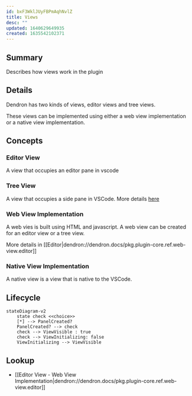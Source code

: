 ```yaml
---
id: bxF3WklJUyFBPmAqhNvlZ
title: Views
desc: ""
updated: 1640629649935
created: 1635542102371
---
```


## Summary

Describes how views work in the plugin

## Details

Dendron has two kinds of views, editor views and tree views.

These views can be implemented using either a web view implementation or a native view implementation.

## Concepts

### Editor View

A view that occupies an editor pane in vscode

### Tree View

A view that occupies a side pane in VSCode. More details [here](https://code.visualstudio.com/api/extension-guides/tree-view)

### Web View Implementation

A web vies is built using HTML and javascript. A web view can be created for an editor view or a tree view.

More details in [[Editor|dendron://dendron.docs/pkg.plugin-core.ref.web-view.editor]]

### Native View Implementation

A native view is a view that is native to the VSCode.

## Lifecycle

```mermaid
stateDiagram-v2
    state check <<choice>>
    [*] --> PanelCreated?
    PanelCreated? --> check
    check --> ViewVisible : true
    check --> ViewInitializing: false
    ViewInitializing --> ViewVisible
```

## Lookup

- [[Editor View - Web View Implementation|dendron://dendron.docs/pkg.plugin-core.ref.web-view.editor]]
